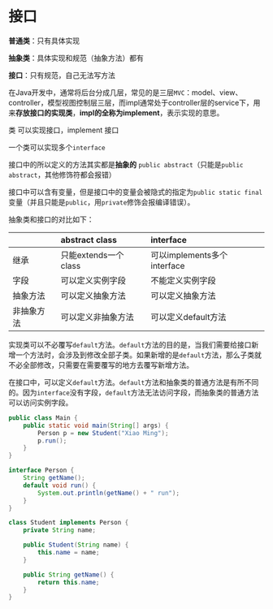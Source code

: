 # 接口

**普通类**：只有具体实现

**抽象类**：具体实现和规范（抽象方法）都有

**接口**：只有规范，自己无法写方法

在Java开发中，通常将后台分成几层，常见的是三层`MVC`：model、view、controller，模型视图控制层三层，而impl通常处于controller层的service下，用来**存放接口的实现类**，**impl的全称为implement**，表示实现的意思。



类 可以实现接口，implement 接口

一个类可以实现多个`interface`

接口中的所以定义的方法其实都是**抽象的**  `public abstract`（只能是`public abstract`，其他修饰符都会报错）

接口中可以含有变量，但是接口中的变量会被隐式的指定为`public static final`变量（并且只能是`public`，用`private`修饰会报编译错误）。

抽象类和接口的对比如下：

|            | abstract class       | interface                   |
| :--------- | :------------------- | :-------------------------- |
| 继承       | 只能extends一个class | 可以implements多个interface |
| 字段       | 可以定义实例字段     | 不能定义实例字段            |
| 抽象方法   | 可以定义抽象方法     | 可以定义抽象方法            |
| 非抽象方法 | 可以定义非抽象方法   | 可以定义default方法         |

实现类可以不必覆写`default`方法。`default`方法的目的是，当我们需要给接口新增一个方法时，会涉及到修改全部子类。如果新增的是`default`方法，那么子类就不必全部修改，只需要在需要覆写的地方去覆写新增方法。



在接口中，可以定义`default`方法。`default`方法和抽象类的普通方法是有所不同的。因为`interface`没有字段，`default`方法无法访问字段，而抽象类的普通方法可以访问实例字段。

```java
public class Main {
    public static void main(String[] args) {
        Person p = new Student("Xiao Ming");
        p.run();
    }
}

interface Person {
    String getName();
    default void run() {
        System.out.println(getName() + " run");
    }
}

class Student implements Person {
    private String name;

    public Student(String name) {
        this.name = name;
    }

    public String getName() {
        return this.name;
    }
}

```

